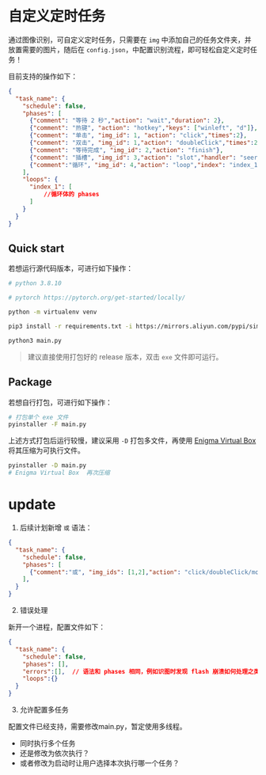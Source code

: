 # 自定义定时任务

通过图像识别，可自定义定时任务，只需要在 `img` 中添加自己的任务文件夹，并放置需要的图片，随后在 `config.json`，中配置识别流程，即可轻松自定义定时任务！

目前支持的操作如下：

```json
{
  "task_name": {
    "schedule": false,
    "phases": [
      {"comment": "等待 2 秒","action": "wait","duration": 2},
      {"comment": "热键", "action": "hotkey","keys": ["winleft", "d"]},
      {"comment": "单击", "img_id": 1, "action": "click","times":2},
      {"comment": "双击", "img_id": 1,"action": "doubleClick","times":2},
      {"comment": "等待完成", "img_id": 2,"action": "finish"},
      {"comment": "插槽", "img_id": 3,"action": "slot","handler": "seer_login"},
      {"comment":"循环", "img_id": 4,"action": "loop","index": "index_1","times":2}
    ],
    "loops": {
      "index_1": [
          //循环体的 phases
      ]
    }
  }
}

```
## Quick start

若想运行源代码版本，可进行如下操作：

```sh
# python 3.8.10

# pytorch https://pytorch.org/get-started/locally/

python -m virtualenv venv

pip3 install -r requirements.txt -i https://mirrors.aliyun.com/pypi/simple/

python3 main.py
```

> 建议直接使用打包好的 release 版本，双击 `exe` 文件即可运行。

## Package

若想自行打包，可进行如下操作：

```sh
# 打包单个 exe 文件
pyinstaller -F main.py
```

上述方式打包后运行较慢，建议采用 `-D` 打包多文件，再使用 [Enigma Virtual Box](https://enigmaprotector.com/en/downloads.html) 将其压缩为可执行文件。

```sh
pyinstaller -D main.py
# Enigma Virtual Box  再次压缩
```

# update

1. 后续计划新增 `或` 语法：

```json
{
  "task_name": {
    "schedule": false,
    "phases": [
      {"comment":"或", "img_ids": [1,2],"action": "click/doubleClick/move/finish","index": "index_1","times":2}
    ],
  }
}
```
2. 错误处理

新开一个进程，配置文件如下：

```json
{
  "task_name": {
    "schedule": false,
    "phases": [],
    "errors":[],  // 语法和 phases 相同，例如识图时发现 flash 崩溃如何处理之类的
    "loops":{}
  }
}

```

3. 允许配置多任务

配置文件已经支持，需要修改main.py，暂定使用多线程。

- 同时执行多个任务
- 还是修改为依次执行？
- 或者修改为启动时让用户选择本次执行哪一个任务？